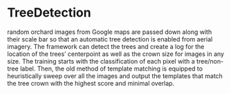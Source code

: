 # TreeDetection
random orchard images from Google maps are passed down along with their scale bar so that an automatic tree detection is enabled from aerial imagery. The framework can detect the trees and create a log for the location of the trees’ centerpoint as well as the crown size for images in any size. The training starts with the classification of each pixel with a tree/non-tree label. Then, the old method of template matching is equipped to heuristically sweep over all the images and output the templates that match the tree crown with the highest score and minimal overlap.
